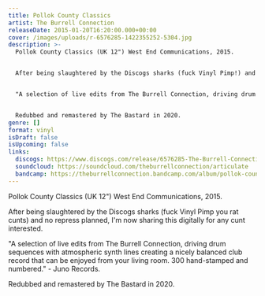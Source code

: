 ```yaml
---
title: Pollok County Classics
artist: The Burrell Connection
releaseDate: 2015-01-20T16:20:00.000+00:00
cover: /images/uploads/r-6576285-1422355252-5304.jpg
description: >-
  Pollok County Classics (UK 12") West End Communications, 2015.


  After being slaughtered by the Discogs sharks (fuck Vinyl Pimp!) and no repress planned, I'm now sharing this digitally for anyone interested. Thanks for the support! Music for all!!! 


  "A selection of live edits from The Burrell Connection, driving drum sequences with atmospheric synth lines creating a nicely balanced club record that can be enjoyed from your living room. 300 hand-stamped and numbered." - Juno Records.


  Redubbed and remastered by The Bastard in 2020.
genre: []
format: vinyl
isDraft: false
isUpcoming: false
links:
  discogs: https://www.discogs.com/release/6576285-The-Burrell-Connection-Pollok-County-Classics
  soundcloud: https://soundcloud.com/theburrellconnection/articulate
  bandcamp: https://theburrellconnection.bandcamp.com/album/pollok-county-classics
---
```

Pollok County Classics (UK 12") West End Communications, 2015.

After being slaughtered by the Discogs sharks (fuck Vinyl Pimp you rat cunts) and no repress planned, I'm now sharing this digitally for any cunt interested.

"A selection of live edits from The Burrell Connection, driving drum sequences with atmospheric synth lines creating a nicely balanced club record that can be enjoyed from your living room. 300 hand-stamped and numbered." - Juno Records.

Redubbed and remastered by The Bastard in 2020.
